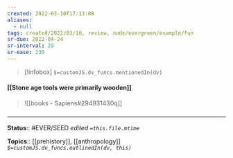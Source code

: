 ```yaml
---
created: 2022-03-10T17:13:08 
aliases:
  - null
tags: created/2022/03/10, review, node/evergreen/example/fun
sr-due: 2022-04-24
sr-interval: 28
sr-ease: 230
---
```

> [!infobox]
`$=customJS.dv_funcs.mentionedIn(dv)`

#### [[Stone age tools were primarily wooden]] 

> ![[books - Sapiens#294931430q]]

### <hr class="footnote"/>

**Status**:: #EVER/SEED 
*edited `=this.file.mtime`*

**Topics**:: [[prehistory]], [[anthropology]]
*`$=customJS.dv_funcs.outlinedIn(dv, this)`*
